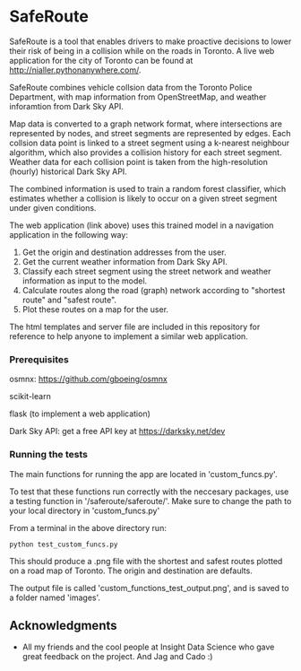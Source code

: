 # SafeRoute

SafeRoute is a tool that enables drivers to make proactive decisions to lower their risk of being in a collision while on the roads in Toronto. A live web application for the city of Toronto can be found at http://nialler.pythonanywhere.com/.


SafeRoute combines vehicle collsion data from the Toronto Police Department, with map information from OpenStreetMap, and weather inforamtion from Dark Sky API.

Map data is converted to a graph network format, where intersections are represented by nodes, and street segments are represented by edges. Each collsion data point is linked to a street segment using a k-nearest neighbour algorithm, which also provides a collision history for each street segment. Weather data for each collision point is taken from the high-resolution (hourly) historical Dark Sky API.

The combined information is used to train a random forest classifier, which estimates whether a collision is likely to occur on a given street segment under given conditions.

The web application (link above) uses this trained model in a navigation application in the following way:

1. Get the origin and destination addresses from the user.
2. Get the current weather information from Dark Sky API.
3. Classify each street segment using the street network and weather information as input to the model.
4. Calculate routes along the road (graph) network according to "shortest route" and "safest route".
5. Plot these routes on a map for the user.

The html templates and server file are included in this repository for reference to help anyone to implement a similar web application.

### Prerequisites

osmnx: https://github.com/gboeing/osmnx

scikit-learn

flask (to implement a web application)

Dark Sky API: get a free API key at https://darksky.net/dev

### Running the tests

The main functions for running the app are located in 'custom_funcs.py'.

To test that these functions run correctly with the neccesary packages, use a testing function in '/saferoute/saferoute/'.
Make sure to change the path to your local directory in 'custom_funcs.py'

From a terminal in the above directory run:

```
python test_custom_funcs.py
```

This should produce a .png file with the shortest and safest routes plotted on a road map of Toronto.
The origin and destination are defaults.

The output file is called 'custom_functions_test_output.png', and is saved to a folder named 'images'.

## Acknowledgments

* All my friends and the cool people at Insight Data Science who gave great feedback on the project. And Jag and Cado :)

